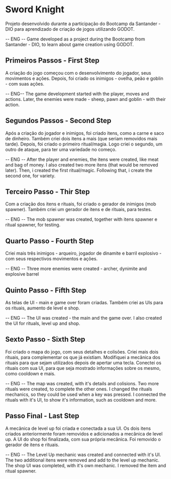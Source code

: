 # Sword Knight
Projeto desenvolvido durante a participação do Bootcamp da Santander - DIO para aprendizado de criação de jogos utilizando GODOT.

-- ENG --
Game developed as a project during the Bootcamp from Santander - DIO, to learn about game creation using GODOT.

## Primeiros Passos - First Step
A criação do jogo começou com o desenvolvimento do jogador, seus movimentos e ações.
Depois, foi criado os inimigos - ovelha, peão e goblin - com suas ações.


-- ENG--
The game development started with the player, moves and actions.
Later, the enemies were made - sheep, pawn and goblin - with their action.

## Segundos Passos - Second Step
Após a criação do jogador e inimigos, foi criado itens, como a carne e saco de dinheiro. Também criei dois itens a mais (que seriam removidos mais tarde).
Depois, foi criado o primeiro ritual/magia. Logo criei o segundo, um outro de ataque, para ter uma variedade no começo.

-- ENG --
After the player and enemies, the itens were created, like meat and bag of money. I also created two more itens (that would be removed later).
Then, i created the first ritual/magic. Following that, i create the second one, for variety.

## Terceiro Passo - Thir Step
Com a criação dos itens e rituais, foi criado o gerador de inimigos (mob spawner). Também criei um gerador de itens e de rituais, para testes.

-- ENG --
The mob spawner was created, together with itens spawner e ritual spawner, for testing.

## Quarto Passo - Fourth Step
Criei mais três inimigos - arqueiro, jogador de dinamite e barril explosivo - com seus respectivos movimentos e ações.

-- ENG --
Three more enemies were created - archer, dynimite and explosive barrel

## Quinto Passo - Fifth Step
As telas de UI - main e game over foram criadas.
Também criei as UIs para os rituais, aumento de level e shop.

-- ENG --
The UI was created - the main and the game over.
I also created the UI for rituals, level up and shop.

## Sexto Passo - Sixth Step
Foi criado o mapa do jogo, com seus detalhes e colisões.
Criei mais dois rituais, para complementar os que já existiam.
Modifiquei a mecânica dos rituais para que sejam utilizados depois de apertar uma tecla.
Conectei os rituais com sua UI, para que seja mostrado informações sobre os mesmo, como cooldown e mais.

-- ENG --
The map was created, with it's details and colisions.
Two more rituals were created, to complete the other ones.
I changed the rituals mechanics, so they could be used when a key was pressed.
I connected the rituals with it's UI, to show it's information, such as cooldown and more.

## Passo Final - Last Step
A mecânica de level up foi criada e conectada a sua UI. Os dois itens criados anteriormente foram removidos e adicionados a mecânica de level up.
A UI do shop foi finalizada, com sua própria mecânica.
Foi removido o gerador de itens e rituais.

-- ENG --
The Level Up mechanic was created and connected with it's UI. The two additional itens were removed and add to the level up mechanic.
The shop UI was completed, with it's own mechanic.
I removed the item and ritual spawner.